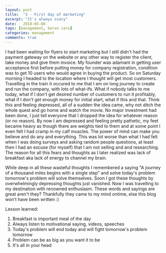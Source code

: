 ```yaml
---
layout: post
title:  "3 - First day of marketing"
excerpt: "It's always scary"
date:   2018-05-08
tags: [management, borvo care]
categories: management
comments: true
---
```


I had been waiting for flyers to start marketing but I still didn't had the payment gateway on the website or any other way to register the client, take money and give them invoice. My founder was adamant in getting user acceptance first before putting money for company registration, condition was to get 10 users who would agree in buying the product. So on Saturday morning I headed to the location where I thought will get most customers. Travelling in the train it occured to me that I am on long journey to create and run the company, with lots of what-ifs. What if nobody talks to me today, what if I don't get desired number of customers to run it profitably, what if I don't get enough money for initial start, what if this and that. Think this and feeling depressed, all of a sudden the idea came, why not ditch the whole quest and go home and watch the movie. No major investment had been done, I just tell everyone that I dropped the idea for whatever reason (or no reason). By now I am depressed and feeling pretty pathetic, my feet became heavy as though there are weights tied to them and at some point I even felt I had cramp in my calf muscles. The power of mind can make you believe and do any and everything. This was lot worse than what I had felt when I was doing surveys and asking random people questions, at least then I had an excuse (for myself) that I am not selling and and researching. The reason for all this fears and thoughts as I later realized was lack of breakfast aka lack of energy to channel my brain.

While deep in all these wasteful thoughts I remembered a saying "A journey of a thousand miles begins with a single step" and solve today's problem tomorrow's problem will solve themselves. Soon I got these thoughts by overwhelmingly depressing thoughts just vanished. Now I was travelling to my destination with renowned enthusiasm. These words and sayings are great aren't they? Thankfully they came to my mind ontime, else this blog won't have been written :)

Lesson learned:
1. Breakfast is important meal of the day
2. Always listen to motivational saying, videos, speeches
3. Today's problem will end today and will fight tomorrow's problem tomorrow
4. Problem can be as big as you want it to be
5. It's all in your head